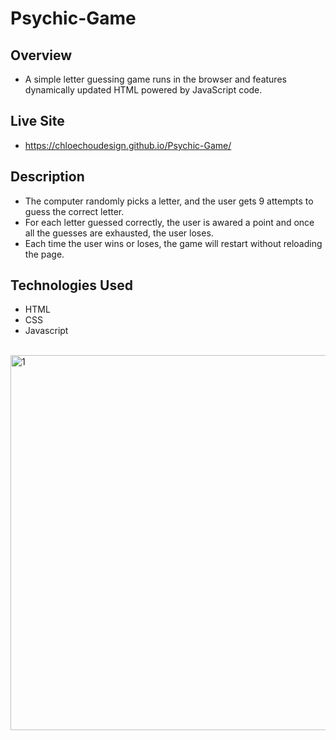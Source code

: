 # Psychic-Game

## Overview
- A simple letter guessing game runs in the browser and features dynamically updated HTML powered by JavaScript code.

## Live Site
-  https://chloechoudesign.github.io/Psychic-Game/

## Description
- The computer randomly picks a letter, and the user gets 9 attempts to guess the correct letter.
- For each letter guessed correctly, the user is awared a point and once all the guesses are exhausted, the user loses.
- Each time the user wins or loses, the game will restart without reloading the page.

## Technologies Used
- HTML
- CSS
- Javascript

<br/>
<img width="600" alt="1" src="https://user-images.githubusercontent.com/28972721/36712370-4f32864c-1b3d-11e8-98c8-ac27aae8bac5.png">


